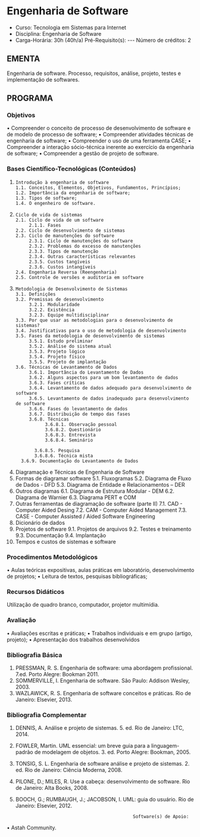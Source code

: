 # Engenharia de Software 

* Curso: Tecnologia em Sistemas para Internet
* Disciplina: Engenharia de Software                                                
* Carga-Horária: 30h (40h/a)
    Pré-Requisito(s): ---                                                               Número de créditos: 2

## EMENTA

Engenharia de software. Processo, requisitos, análise, projeto, testes e implementação de softwares.

## PROGRAMA
### Objetivos

•      Compreender o conceito de processo de desenvolvimento de software e de modelo de processo de software;
•      Compreender atividades técnicas de engenharia de software;
•      Compreender o uso de uma ferramenta CASE;
•      Compreender a interação sócio-técnica inerente ao exercício da engenharia de software;
•      Compreender a gestão de projeto de software.

### Bases Científico-Tecnológicas (Conteúdos)

1.     Introdução à engenharia de software
       1.1. Conceitos, Elementos, Objetivos, Fundamentos, Princípios;
       1.2. Importância da engenharia de software;
       1.3. Tipos de software;
       1.4. O engenheiro de software.
2.     Ciclo de vida de sistemas
       2.1. Ciclo de vida de um software
            2.1.1. Fases
       2.2. Ciclo de desenvolvimento de sistemas
       2.3. Ciclo de manutenções do software
            2.3.1. Ciclo de manutenções do software
            2.3.2. Problemas do excesso de manutenções
            2.3.3. Tipos de manutenção
            2.3.4. Outras características relevantes
            2.3.5. Custos tangíveis
            2.3.6. Custos intangíveis
       2.4. Engenharia Reversa (Reengenharia)
       2.5. Controle de versões e auditoria em software
3.     Metodologia de Desenvolvimento de Sistemas
       3.1. Definições
       3.2. Premissas de desenvolvimento
            3.2.1. Modularidade
            3.2.2. Existência
            3.2.3. Equipe multidisciplinar
       3.3. Por que usar as metodologias para o desenvolvimento de sistemas?
       3.4. Justificativas para o uso de metodologia de desenvolvimento
       3.5. Fases da metodologia de desenvolvimento de sistemas
            3.5.1. Estudo preliminar
            3.5.2. Análise do sistema atual
            3.5.3. Projeto lógico
            3.5.4. Projeto físico
            3.5.5. Projeto de implantação
       3.6. Técnicas de Levantamento de Dados
            3.6.1. Importância do Levantamento de Dados
            3.6.2. Alguns aspectos para um bom levantamento de dados
            3.6.3. Fases críticas
            3.6.4. Levantamento de dados adequado para desenvolvimento de software
            3.6.5. Levantamento de dados inadequado para desenvolvimento de software
            3.6.6. Fases do levantamento de dados
            3.6.7. Distribuição de tempo das fases
            3.6.8. Técnicas
                  3.6.8.1. Observação pessoal
                  3.6.8.2. Questionário
                  3.6.8.3. Entrevista
                  3.6.8.4. Seminário

              3.6.8.5. Pesquisa
              3.6.8.6. Técnica mista
         3.6.9. Documentação do Levantamento de Dados
4. Diagramação e Técnicas de Engenharia de Software
5. Formas de diagramar software
    5.1. Fluxogramas
    5.2. Diagrama de Fluxo de Dados - DFD
    5.3. Diagrama de Entidade e Relacionamentos – DER
6. Outros diagramas
    6.1. Diagrama de Estrutura Modular - DEM
    6.2. Diagrama de Warnier
    6.3. Diagrama PERT e COM
7. Outras ferramentas de diagramação de software (parte II)
    7.1. CAD - Computer Aided Desing
    7.2. CAM - Computer Aided Management
    7.3. CASE - Computer Assisted / Aided Software Engineering
8. Dicionário de dados
9. Projetos de software
    9.1. Projetos de arquivos
    9.2. Testes e treinamento
    9.3. Documentação
    9.4. Implantação
10. Tempos e custos de sistemas e software

### Procedimentos Metodológicos

•    Aulas teóricas expositivas, aulas práticas em laboratório, desenvolvimento de projetos;
•    Leitura de textos, pesquisas bibliográficas;

### Recursos Didáticos

Utilização de quadro branco, computador, projetor multimídia.

### Avaliação

•    Avaliações escritas e práticas;
•    Trabalhos individuais e em grupo (artigo, projeto);
•    Apresentação dos trabalhos desenvolvidos

### Bibliografia Básica

1.   PRESSMAN, R. S. Engenharia de software: uma abordagem profissional. 7.ed. Porto Alegre: Bookman 2011.
2.   SOMMERVILLE, I. Engenharia de software. São Paulo: Addison Wesley, 2003.
3.   WAZLAWICK, R. S. Engenharia de software conceitos e práticas. Rio de Janeiro: Elsevier, 2013.

### Bibliografia Complementar

1.   DENNIS, A. Análise e projeto de sistemas. 5. ed. Rio de Janeiro: LTC, 2014.
2.   FOWLER, Martin. UML essencial: um breve guia para a linguagem-padrão de modelagem de objetos. 3. ed. Porto Alegre:
     Bookman, 2005.
3.   TONSIG, S. L. Engenharia de software análise e projeto de sistemas. 2. ed. Rio de Janeiro: Ciência Moderna, 2008.
4.   PILONE, D.; MILES, R. Use a cabeça: desenvolvimento de software. Rio de Janeiro: Alta Books, 2008.
5.   BOOCH, G.; RUMBAUGH, J.; JACOBSON, I. UML: guia do usuário. Rio de Janeiro: Elsevier, 2012.

                                                     Software(s) de Apoio:

•    Astah Community.

